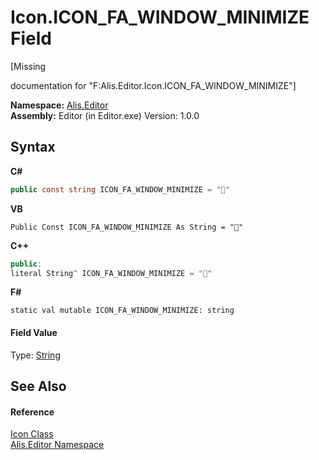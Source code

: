 # Icon.ICON_FA_WINDOW_MINIMIZE Field
 

\[Missing <summary> documentation for "F:Alis.Editor.Icon.ICON_FA_WINDOW_MINIMIZE"\]

**Namespace:**&nbsp;<a href="b150ade4-39de-a232-5f06-d3cdc1b2c538">Alis.Editor</a><br />**Assembly:**&nbsp;Editor (in Editor.exe) Version: 1.0.0

## Syntax

**C#**<br />
``` C#
public const string ICON_FA_WINDOW_MINIMIZE = ""
```

**VB**<br />
``` VB
Public Const ICON_FA_WINDOW_MINIMIZE As String = ""
```

**C++**<br />
``` C++
public:
literal String^ ICON_FA_WINDOW_MINIMIZE = ""
```

**F#**<br />
``` F#
static val mutable ICON_FA_WINDOW_MINIMIZE: string
```


#### Field Value
Type: <a href="https://docs.microsoft.com/dotnet/api/system.string" target="_blank">String</a>

## See Also


#### Reference
<a href="cc0f883c-67f8-f772-c6d7-a60b129f22a7">Icon Class</a><br /><a href="b150ade4-39de-a232-5f06-d3cdc1b2c538">Alis.Editor Namespace</a><br />